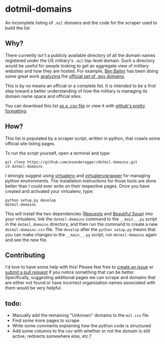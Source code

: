 # dotmil-domains
An incomplete listing of `.mil` domains and the code for the scraper used to build the list

## Why?

There currently isn't a publicly available directory of all the domain names registered under the US military's `.mil` top-level domain. Such a directory would be useful for people looking to get an aggregate view of military websites and how they are hosted. For example, [Ben Balter](http://ben.balter.com) has been doing some great work [analyzing](http://ben.balter.com/2015/05/11/third-analysis-of-federal-executive-dotgovs/) the [official set of .gov domains](https://github.com/GSA/data/tree/gh-pages/dotgov-domains).

This is by no means an official or a complete list. It is intended to be a first step toward a better understanding of how the military is managing its domain name space and official sites.

You can download this list [as a .csv file](https://raw.githubusercontent.com/esonderegger/dotmil-domains/master/dotmil-domains.csv) or view it with [github's pretty formatting](https://github.com/esonderegger/dotmil-domains/blob/master/dotmil-domains.csv).

## How?

This list is populated by a scraper script, written in python, that crawls some official site listing pages.

To run the script yourself, open a terminal and type:

    git clone https://github.com/esonderegger/dotmil-domains.git
    cd dotmil-domains

I strongly suggest using [virtualenv](https://virtualenv.pypa.io/en/latest/) and [virtualenvwrapper](https://virtualenvwrapper.readthedocs.org/en/latest/) for managing python environments. The installation instructions for those tools are done better than I could ever write on their respective pages. Once you have created and activated your virtualenv, type:

    python setup.py develop
    dotmil-domains

This will install the two dependencies ([Requests](http://docs.python-requests.org/en/latest/) and [Beautiful Soup](http://www.crummy.com/software/BeautifulSoup/)) into your virtualenv, link the `dotmil-domains` command to the `__main__.py` script in the `dotmil_domains` directory, and then run the command to create a new `dotmil-domains.csv` file. The `develop` after the `python setup.py` means that you can make changes to the `__main__.py` script, run `dotmil-domains` again and see the new file.

## Contributing

I'd love to have some help with this! Please feel free to [create an issue](https://github.com/esonderegger/dotmil-domains/issues) or [submit a pull request](https://github.com/esonderegger/dotmil-domains/pulls) if you notice something that can be better. Specifically, suggesting additional pages we can scrape and domains that are either not found or have incorrect organization names associated with them would be very helpful.

## todo:

- Manually add the remaining "Unknown" domains to the `mil.csv` file
- Find some more pages to scrape
- Write some comments explaining how the python code is structured
- Add some columns to the csv with whether or not the domain is still active, redirects somewhere else, etc.?
